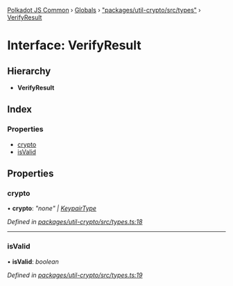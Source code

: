 [Polkadot JS Common](../README.md) › [Globals](../globals.md) › ["packages/util-crypto/src/types"](../modules/_packages_util_crypto_src_types_.md) › [VerifyResult](_packages_util_crypto_src_types_.verifyresult.md)

# Interface: VerifyResult

## Hierarchy

* **VerifyResult**

## Index

### Properties

* [crypto](_packages_util_crypto_src_types_.verifyresult.md#crypto)
* [isValid](_packages_util_crypto_src_types_.verifyresult.md#isvalid)

## Properties

###  crypto

• **crypto**: *"none" | [KeypairType](../modules/_packages_util_crypto_src_types_.md#keypairtype)*

*Defined in [packages/util-crypto/src/types.ts:18](https://github.com/polkadot-js/common/blob/c5fe5cd8/packages/util-crypto/src/types.ts#L18)*

___

###  isValid

• **isValid**: *boolean*

*Defined in [packages/util-crypto/src/types.ts:19](https://github.com/polkadot-js/common/blob/c5fe5cd8/packages/util-crypto/src/types.ts#L19)*
